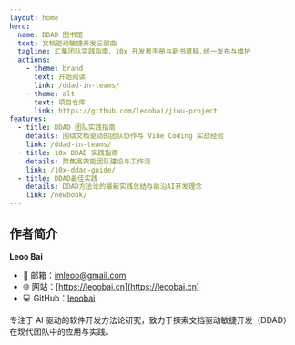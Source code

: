 ```yaml
---
layout: home
hero:
  name: DDAD 图书馆
  text: 文档驱动敏捷开发三部曲
  tagline: 汇集团队实践指南、10x 开发者手册与新书草稿,统一发布与维护
  actions:
    - theme: brand
      text: 开始阅读
      link: /ddad-in-teams/
    - theme: alt
      text: 项目仓库
      link: https://github.com/leoobai/jiwu-project
features:
  - title: DDAD 团队实践指南
    details: 围绕文档驱动的团队协作与 Vibe Coding 实战经验
    link: /ddad-in-teams/
  - title: 10x DDAD 实践指南
    details: 聚焦高效能团队建设与工作流
    link: /10x-ddad-guide/
  - title: DDAD最佳实践
    details: DDAD方法论的最新实践总结与前沿AI开发理念
    link: /newbook/
---
```


## 作者简介

**Leoo Bai**
- 📧 邮箱：[imleoo@gmail.com](mailto:imleoo@gmail.com)
- 🌐 网站：[https://leoobai.cn](https://leoobai.cn)
- 💻 GitHub：[leoobai](https://github.com/leoobai)

专注于 AI 驱动的软件开发方法论研究，致力于探索文档驱动敏捷开发（DDAD）在现代团队中的应用与实践。
